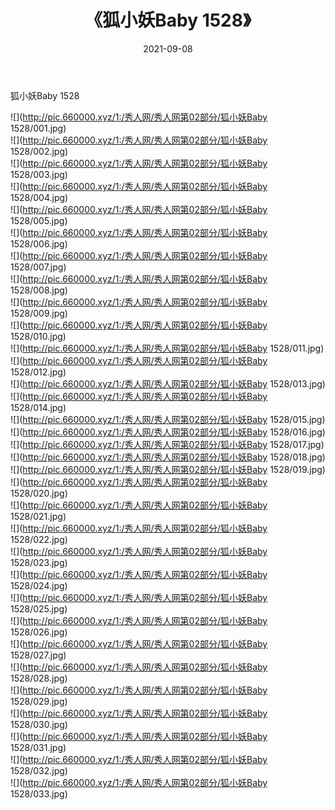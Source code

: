 ﻿---
layout: post
title:  《狐小妖Baby 1528》
date:   2021-09-08
img: http://pic.660000.xyz/1:/秀人网/秀人网第02部分/狐小妖Baby 1528/000.jpg
categories: [美女, 清纯, 唯美]
---

狐小妖Baby 1528

  ![](http://pic.660000.xyz/1:/秀人网/秀人网第02部分/狐小妖Baby 1528/001.jpg) <br> ![](http://pic.660000.xyz/1:/秀人网/秀人网第02部分/狐小妖Baby 1528/002.jpg) <br> ![](http://pic.660000.xyz/1:/秀人网/秀人网第02部分/狐小妖Baby 1528/003.jpg) <br> ![](http://pic.660000.xyz/1:/秀人网/秀人网第02部分/狐小妖Baby 1528/004.jpg) <br> ![](http://pic.660000.xyz/1:/秀人网/秀人网第02部分/狐小妖Baby 1528/005.jpg) <br> ![](http://pic.660000.xyz/1:/秀人网/秀人网第02部分/狐小妖Baby 1528/006.jpg) <br> ![](http://pic.660000.xyz/1:/秀人网/秀人网第02部分/狐小妖Baby 1528/007.jpg) <br> ![](http://pic.660000.xyz/1:/秀人网/秀人网第02部分/狐小妖Baby 1528/008.jpg) <br> ![](http://pic.660000.xyz/1:/秀人网/秀人网第02部分/狐小妖Baby 1528/009.jpg) <br> ![](http://pic.660000.xyz/1:/秀人网/秀人网第02部分/狐小妖Baby 1528/010.jpg) <br> ![](http://pic.660000.xyz/1:/秀人网/秀人网第02部分/狐小妖Baby 1528/011.jpg) <br> ![](http://pic.660000.xyz/1:/秀人网/秀人网第02部分/狐小妖Baby 1528/012.jpg) <br> ![](http://pic.660000.xyz/1:/秀人网/秀人网第02部分/狐小妖Baby 1528/013.jpg) <br> ![](http://pic.660000.xyz/1:/秀人网/秀人网第02部分/狐小妖Baby 1528/014.jpg) <br> ![](http://pic.660000.xyz/1:/秀人网/秀人网第02部分/狐小妖Baby 1528/015.jpg) <br> ![](http://pic.660000.xyz/1:/秀人网/秀人网第02部分/狐小妖Baby 1528/016.jpg) <br> ![](http://pic.660000.xyz/1:/秀人网/秀人网第02部分/狐小妖Baby 1528/017.jpg) <br> ![](http://pic.660000.xyz/1:/秀人网/秀人网第02部分/狐小妖Baby 1528/018.jpg) <br> ![](http://pic.660000.xyz/1:/秀人网/秀人网第02部分/狐小妖Baby 1528/019.jpg) <br> ![](http://pic.660000.xyz/1:/秀人网/秀人网第02部分/狐小妖Baby 1528/020.jpg) <br> ![](http://pic.660000.xyz/1:/秀人网/秀人网第02部分/狐小妖Baby 1528/021.jpg) <br> ![](http://pic.660000.xyz/1:/秀人网/秀人网第02部分/狐小妖Baby 1528/022.jpg) <br> ![](http://pic.660000.xyz/1:/秀人网/秀人网第02部分/狐小妖Baby 1528/023.jpg) <br> ![](http://pic.660000.xyz/1:/秀人网/秀人网第02部分/狐小妖Baby 1528/024.jpg) <br> ![](http://pic.660000.xyz/1:/秀人网/秀人网第02部分/狐小妖Baby 1528/025.jpg) <br> ![](http://pic.660000.xyz/1:/秀人网/秀人网第02部分/狐小妖Baby 1528/026.jpg) <br> ![](http://pic.660000.xyz/1:/秀人网/秀人网第02部分/狐小妖Baby 1528/027.jpg) <br> ![](http://pic.660000.xyz/1:/秀人网/秀人网第02部分/狐小妖Baby 1528/028.jpg) <br> ![](http://pic.660000.xyz/1:/秀人网/秀人网第02部分/狐小妖Baby 1528/029.jpg) <br> ![](http://pic.660000.xyz/1:/秀人网/秀人网第02部分/狐小妖Baby 1528/030.jpg) <br> ![](http://pic.660000.xyz/1:/秀人网/秀人网第02部分/狐小妖Baby 1528/031.jpg) <br> ![](http://pic.660000.xyz/1:/秀人网/秀人网第02部分/狐小妖Baby 1528/032.jpg) <br> ![](http://pic.660000.xyz/1:/秀人网/秀人网第02部分/狐小妖Baby 1528/033.jpg) <br>
